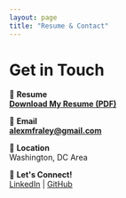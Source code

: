 ```yaml
---
layout: page
title: "Resume & Contact"
---
```


# Get in Touch

📜 **Resume**  
**[Download My Resume (PDF)](/assets/resume-alexfraley.pdf)**  

📧 **Email**  
**[alexmfraley@gmail.com](mailto:alexmfraley@gmail.com)**  

📍 **Location**  
Washington, DC Area  

💬 **Let's Connect!**  
[LinkedIn](https://www.linkedin.com/in/alexmfraley/) | [GitHub](https://github.com/amfraley)
